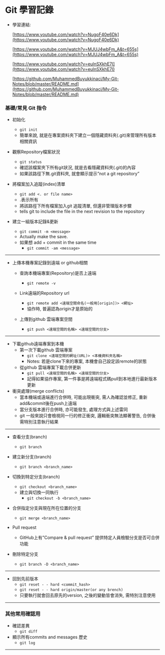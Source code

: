 # Git 學習記錄

- 學習連結:
    
    [https://www.youtube.com/watch?v=NugoF40e6Dk](https://www.youtube.com/watch?v=NugoF40e6Dk)
    
    [https://www.youtube.com/watch?v=MJUJ4wbFm_A&t=655s](https://www.youtube.com/watch?v=MJUJ4wbFm_A&t=655s)
    
    [https://www.youtube.com/watch?v=eulnSXkhE7I](https://www.youtube.com/watch?v=eulnSXkhE7I)
    
    [https://github.com/MuhammedBuyukkinaci/My-Git-Notes/blob/master/README.md](https://github.com/MuhammedBuyukkinaci/My-Git-Notes/blob/master/README.md)
    

### 基礎/常見 Git 指令

- 初始化
    - `git init`
    - 簡單來說, 就是在專案資料夾下建立一個隱藏資料夾(.git)來管理所有版本相關資訊
- 觀察Repository檔案狀況
    - `git status`
    - 確認該檔案夾下所有git狀況, 就是去看隱藏資料夾(.git)的內容
    - 如果該路徑下無.git資料夾, 就會顯示提示”not a git repository”

- 將檔案加入追蹤(index)清單
    - `git add <. or file name>`
    - .表示所有
    - 將該路徑下所有檔案加入git 追蹤清單, 但還非管理版本步驟
    - tells git to include the file in the next revision to the repository
- 建立一組版本記錄&更新
    - `git commit -m <message>`
    - Actually make the save.
    - 如果想 add + commit in the same time
        - `git commit -am <message>`   

---

- 上傳本機專案記錄到遠端 or github相關
    - 查詢本機端專案(Repository)是否上遠端
        - `git remote -v`
    - Link遠端的Repository url
        - `git remote add <遠端空間命名(一般用[origin])> <網址>`
        - 協作時, 普遍認為origin才是原始的
  
    - 上傳到github 雲端專案空間
        - `git push <遠端空間的名稱> <遠端空間的分支>`
---

- 下載github遠端專案到本機
    - 第一次下載github 雲端專案
        - `git clone <遠端空間的網址(URL)> <本機資料夾名稱>`
        - Notes: 若是clone下來的專案, 本機會自己設定該remote的狀態
    - 從github 雲端專案下載合併更新
        - `git pull <遠端空間的名稱> <遠端空間的分支>`
        - 記得如果協作專案, 第一件事是將遠端程式碼pull到本地進行最新版本更新
- 衝突處理(merge conflicts)
    - 當本機端或遠端進行合併時, 可能出現衝突, 需人為確認並修正, 重新add&commit後在push上遠端
    - 當分支版本進行合併時, 亦可能發生, 處理方式與上述雷同
    - git 一般來說只會檢視同一行的修正衝突, 邏輯衝突無法顯著警告, 合併後需特別注意執行結果

---

- 查看分支(branch)
    - `git branch`
- 建立新分支(branch)
    - `git branch <branch_name>`
- 切換到特定分支(branch)
    - `git checkout <branch_name>`
    - 建立與切換一同執行
        - `git checkout -b <branch_name>`
- 合併指定分支與現在所在位置的分支
    - `git merge <branch_name>`
    
- Pull request
    - GitHub上有”Compare & pull request” 提供特定人員檢驗分支是否可合併功能
       
- 刪除特定分支
    - `git branch -D <branch_name>`

---

- 回到先前版本
    - `git reset - - hard <commit_hash>`
    - `git reset - - hard origin/master(or any brench)`
    - 只要執行就會回去原先的version, 之後的變動皆會消失, 需特別注意使用

---

### 其他常用確認用

- 確認差異
    - `git diff`
- 顯示所有commits and messages 歷史
    - `git log`

---
